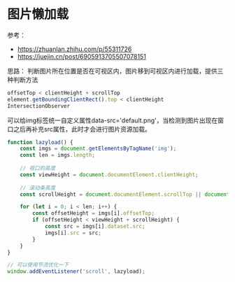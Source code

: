 # 图片懒加载

参考：
* https://zhuanlan.zhihu.com/p/55311726
* https://juejin.cn/post/6905913705507078151

思路：
判断图片所在位置是否在可视区内，图片移到可视区内进行加载，提供三种判断方法

```js
offsetTop < clientHeight + scrollTop
element.getBoundingClientRect().top < clientHeight
IntersectionObserver
```

可以给img标签统一自定义属性data-src='default.png'，当检测到图片出现在窗口之后再补充src属性，此时才会进行图片资源加载。

```js
function lazyload() {
    const imgs = document.getElementsByTagName('img');
    const len = imgs.length;
    
    // 视口的高度
    const viewHeight = document.documentElement.clientHeight;
    
    // 滚动条高度
    const scrollHeight = document.documentElement.scrollTop || document.body.scrollTop;

    for (let i = 0; i < len; i++) {
        const offsetHeight = imgs[i].offsetTop;
        if (offsetHeight < viewHeight + scrollHeight) {
            const src = imgs[i].dataset.src;
            imgs[i].src = src;
        }
    }
}

// 可以使用节流优化一下
window.addEventListener('scroll', lazyload);
```
